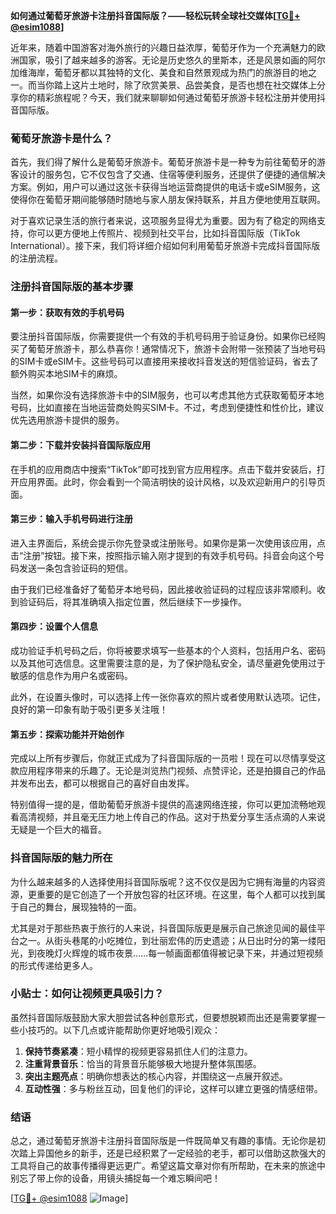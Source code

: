 **如何通过葡萄牙旅游卡注册抖音国际版？——轻松玩转全球社交媒体[[TG💪+ @esim1088](https://t.me/s/esim1088)]**

近年来，随着中国游客对海外旅行的兴趣日益浓厚，葡萄牙作为一个充满魅力的欧洲国家，吸引了越来越多的游客。无论是历史悠久的里斯本，还是风景如画的阿尔加维海岸，葡萄牙都以其独特的文化、美食和自然景观成为热门的旅游目的地之一。而当你踏上这片土地时，除了欣赏美景、品尝美食，是否也想在社交媒体上分享你的精彩旅程呢？今天，我们就来聊聊如何通过葡萄牙旅游卡轻松注册并使用抖音国际版。

### 葡萄牙旅游卡是什么？

首先，我们得了解什么是葡萄牙旅游卡。葡萄牙旅游卡是一种专为前往葡萄牙的游客设计的服务包，它不仅包含了交通、住宿等便利服务，还提供了便捷的通信解决方案。例如，用户可以通过这张卡获得当地运营商提供的电话卡或eSIM服务，这使得你在葡萄牙期间能够随时随地与家人朋友保持联系，并且方便地使用互联网。

对于喜欢记录生活的旅行者来说，这项服务显得尤为重要。因为有了稳定的网络支持，你可以更方便地上传照片、视频到社交平台，比如抖音国际版（TikTok International）。接下来，我们将详细介绍如何利用葡萄牙旅游卡完成抖音国际版的注册流程。

### 注册抖音国际版的基本步骤

#### 第一步：获取有效的手机号码

要注册抖音国际版，你需要提供一个有效的手机号码用于验证身份。如果你已经购买了葡萄牙旅游卡，那么恭喜你！通常情况下，旅游卡会附带一张预装了当地号码的SIM卡或eSIM卡。这些号码可以直接用来接收抖音发送的短信验证码，省去了额外购买本地SIM卡的麻烦。

当然，如果你没有选择旅游卡中的SIM服务，也可以考虑其他方式获取葡萄牙本地号码，比如直接在当地运营商处购买SIM卡。不过，考虑到便捷性和性价比，建议优先选用旅游卡提供的服务。

#### 第二步：下载并安装抖音国际版应用

在手机的应用商店中搜索“TikTok”即可找到官方应用程序。点击下载并安装后，打开应用界面。此时，你会看到一个简洁明快的设计风格，以及欢迎新用户的引导页面。

#### 第三步：输入手机号码进行注册

进入主界面后，系统会提示你先登录或注册账号。如果你是第一次使用该应用，点击“注册”按钮。接下来，按照指示输入刚才提到的有效手机号码。抖音会向这个号码发送一条包含验证码的短信。

由于我们已经准备好了葡萄牙本地号码，因此接收验证码的过程应该非常顺利。收到验证码后，将其准确填入指定位置，然后继续下一步操作。

#### 第四步：设置个人信息

成功验证手机号码之后，你将被要求填写一些基本的个人资料，包括用户名、密码以及其他可选信息。这里需要注意的是，为了保护隐私安全，请尽量避免使用过于敏感的信息作为用户名或密码。

此外，在设置头像时，可以选择上传一张你喜欢的照片或者使用默认选项。记住，良好的第一印象有助于吸引更多关注哦！

#### 第五步：探索功能并开始创作

完成以上所有步骤后，你就正式成为了抖音国际版的一员啦！现在可以尽情享受这款应用程序带来的乐趣了。无论是浏览热门视频、点赞评论，还是拍摄自己的作品并发布出去，都可以根据自己的喜好自由发挥。

特别值得一提的是，借助葡萄牙旅游卡提供的高速网络连接，你可以更加流畅地观看高清视频，并且毫无压力地上传自己的作品。这对于热爱分享生活点滴的人来说无疑是一个巨大的福音。

### 抖音国际版的魅力所在

为什么越来越多的人选择使用抖音国际版呢？这不仅仅是因为它拥有海量的内容资源，更重要的是它创造了一个开放包容的社区环境。在这里，每个人都可以找到属于自己的舞台，展现独特的一面。

尤其是对于那些热衷于旅行的人来说，抖音国际版更是展示自己旅途见闻的最佳平台之一。从街头巷尾的小吃摊位，到壮丽宏伟的历史遗迹；从日出时分的第一缕阳光，到夜晚灯火辉煌的城市夜景……每一帧画面都值得被记录下来，并通过短视频的形式传递给更多人。

### 小贴士：如何让视频更具吸引力？

虽然抖音国际版鼓励大家大胆尝试各种创意形式，但要想脱颖而出还是需要掌握一些小技巧的。以下几点或许能帮助你更好地吸引观众：

1. **保持节奏紧凑**：短小精悍的视频更容易抓住人们的注意力。
2. **注重背景音乐**：恰当的背景音乐能够极大地提升整体氛围感。
3. **突出主题亮点**：明确你想表达的核心内容，并围绕这一点展开叙述。
4. **互动性强**：多与粉丝互动，回复他们的评论，这样可以建立更强的情感纽带。

### 结语

总之，通过葡萄牙旅游卡注册抖音国际版是一件既简单又有趣的事情。无论你是初次踏上异国他乡的新手，还是已经积累了一定经验的老手，都可以借助这款强大的工具将自己的故事传播得更远更广。希望这篇文章对你有所帮助，在未来的旅途中别忘了带上你的设备，用镜头捕捉每一个难忘瞬间吧！

[[TG💪+ @esim1088](https://t.me/s/esim1088) ![Image](https://i.postimg.cc/4NQfJmqS/Snipaste-2025-05-13-00-14-12.png)]